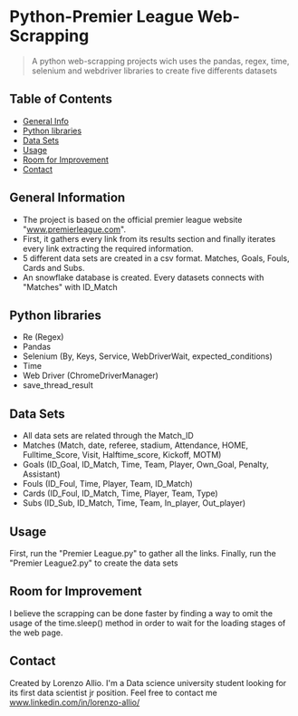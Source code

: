 # Python-Premier League Web-Scrapping
> A python web-scrapping projects wich uses the pandas, regex, time, selenium and webdriver libraries to create five differents datasets

## Table of Contents
* [General Info](#general-information)
* [Python libraries](#Python-libraries)
* [Data Sets](#Data-Sets)
* [Usage](#usage)
* [Room for Improvement](#room-for-improvement)
* [Contact](#contact)


## General Information
- The project is based on the official premier league website "www.premierleague.com". 
- First, it gathers every link from its results section and finally iterates every link extracting the required information.
- 5 different data sets are created in a csv format. Matches, Goals, Fouls, Cards and Subs.
- An snowflake database is created. Every datasets connects with "Matches" with ID_Match 


## Python libraries
- Re (Regex)
- Pandas
- Selenium (By, Keys, Service, WebDriverWait, expected_conditions)
- Time
- Web Driver (ChromeDriverManager)
- save_thread_result


## Data Sets
- All data sets are related through the Match_ID
- Matches (Match, date, referee, stadium, Attendance, HOME, Fulltime_Score, Visit, Halftime_score, Kickoff, MOTM)
- Goals (ID_Goal, ID_Match, Time, Team, Player, Own_Goal, Penalty, Assistant)
- Fouls (ID_Foul, Time, Player, Team, ID_Match)
- Cards (ID_Foul, ID_Match, Time, Player, Team, Type)
- Subs (ID_Sub, ID_Match, Time, Team, In_player, Out_player)


## Usage
First, run the "Premier League.py" to gather all the links.
Finally, run the "Premier League2.py" to create the data sets


## Room for Improvement
I believe the scrapping can be done faster by finding a way to omit the usage of the time.sleep() method in order to wait for the loading stages of the web page.



## Contact
Created by Lorenzo Allio. I'm a Data science university student looking for its first data scientist jr position. Feel free to contact me www.linkedin.com/in/lorenzo-allio/

